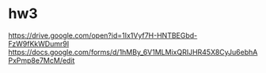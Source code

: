 # hw3
https://drive.google.com/open?id=1Ix1Vyf7H-HNTBEGbd-FzW9fKkWDumr9I
https://docs.google.com/forms/d/1hMBy_6V1MLMixQRIJHR45X8CyJu6ebhAPxPmp8e7McM/edit

